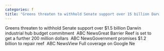 ```yaml
---
categories: f
title: "Greens threaten to withhold Senate support over 15 billion Darwin industrial hub budget commitment  ABC News"
---
```

Greens threaten to withhold Senate support over $1.5 billion Darwin industrial hub budget commitment&nbsp;&nbsp;ABC NewsGreat Barrier Reef is set to get a further 200 million dollars&nbsp;&nbsp;ABC NewsGovernment promises $1.2 billion to repair reef&nbsp;&nbsp;ABC NewsView Full coverage on Google Ne